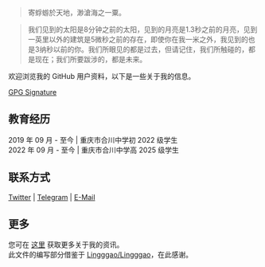 > 寄蜉蝣於天地，渺滄海之一粟。

> 我们见到的太阳是8分钟之前的太阳，见到的月亮是1.3秒之前的月亮，见到一英里以外的建筑是5微秒之前的存在，即使你在我一米之外，我见到的也是3纳秒以前的你。我们所眼见的都是过去，但请记住，我们所触碰的，都是现在；我们所要跋涉的，都是未来。

欢迎浏览我的 GitHub 用户资料，以下是一些关于我的信息。

[GPG Signature](https://github.com/LiCaoZ.gpg)

## 教育经历
2019 年 09 月 - 至今 | 重庆市合川中学初 2022 级学生  
2022 年 09 月 - 至今 | 重庆市合川中学高 2025 级学生

## 联系方式
[Twitter](https://twitter.com/LiCaoZ) | [Telegram](https://t.me/LiCaoZ) | [E-Mail](mailto:admin@licaoz.com)

## 更多
您可在 [这里](https://licaoz.com/about) 获取更多关于我的资讯。  
此文件的编写部分借鉴于 [Lingggao/Lingggao](https://github.com/Lingggao/Lingggao/)，在此感谢。
